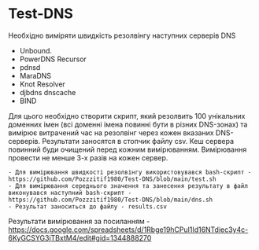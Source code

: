 # Test-DNS
Необхідно виміряти швидкість резолвінгу наступних серверів DNS 
- Unbound.
- PowerDNS Recursor
- pdnsd
- MaraDNS
- Knot Resolver
- djbdns dnscache
- BIND
  
Для цього необхідно створити скрипт, який резолвить 100 унікальних доменних імен (всі доменні імена повинні бути в різних DNS-зонах) та вимірює витрачений час на резолвінг через кожен вказаних DNS-серверів. Результати заносятся в стопчик файлу csv. Кеш сервера повинний буди очищений перед кожним вимірюванням. Вимірювання провести не менше 3-х разів на кожен сервер.

    - Для вимірювання швидкості резолвінгу використовувався bash-скрипт - https://github.com/Pozzzitif1980/Test-DNS/blob/main/test.sh
    - Для вимірювання середнього значення та занесення результату в файл виконувався наступний bash-скрипт - https://github.com/Pozzzitif1980/Test-DNS/blob/main/dns.sh
    - Результат заноситься до файлу - results.csv
    
Результати вимірювання за посиланням -https://docs.google.com/spreadsheets/d/1Rbge19hCPul1Id16NTdiec3y4c-6KyGCSYG3jTBxtM4/edit#gid=1344888270
